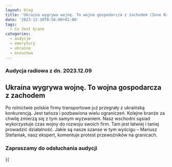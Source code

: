 ```yaml
---
layout: blog
title: 'Ukraina wygrywa wojnę. To wojna gospodarcza z zachodem (Inne Radio, 09 gru 2023)'
date: '2023-12-10T8:56:00+01:00'
tags:
  - Co Jest Grane
categories:
  - audycje
  - emerytury
  - ukraina
  - oszustwa
---
```

### Audycja radiowa z dn. 2023.12.09

## Ukraina wygrywa wojnę. To wojna gospodarcza z zachodem

Po rolnictwie polskie firmy transportowe już przegrały z ukraińską konkurencją. Jest tańsza i pozbawiona wielu ograniczeń. Kolejne branże za chwilę zmierzą się z tym samym wyzwaniem. Nasz wschodni sąsiad wykorzystuje czas wojny do rozwoju swoich firm. Tam jest łatwiej i taniej prowadzić działalność. Jakie są nasze szanse w tym wyścigu – Mariusz Stefaniak, nasz ekspert, komentuje protest przewoźników na granicach.

### Zapraszamy do odsłuchania audycji



{{<audio src="audio/CJG_44_2023_12_09.mp3" caption="Zapis audycji CJG, publikowanej na łamach Innego Radia Głuchołazy w dniu 9 grudnia 2023">}}